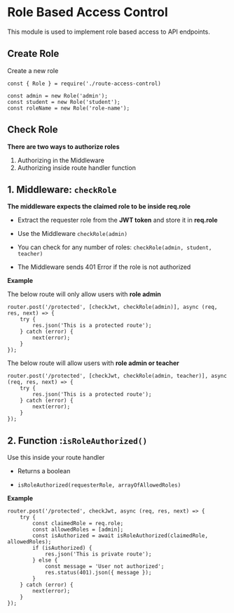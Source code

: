 # Role Based Access Control

This module is used to implement role based access to API endpoints.

## Create Role

Create a new role

```
const { Role } = require('./route-access-control)

const admin = new Role('admin');
const student = new Role('student');
const roleName = new Role('role-name');

```
## Check Role

**There are two ways to authorize roles**
1. Authorizing in the Middleware
2. Authorizing inside route handler function

## 1. Middleware:  `checkRole`

**The middleware expects the claimed role to be inside req.role**

* Extract the requester role from the **JWT token** and store it in **req.role**

* Use the Middleware `checkRole(admin)`
* You can check for any number of roles: `checkRole(admin, student, teacher)`
* The Middleware sends 401 Error if the role is not authorized

**Example**

The below route will only allow users with **role admin**
```
router.post('/protected', [checkJwt, checkRole(admin)], async (req, res, next) => {
	try {
		res.json('This is a protected route');
	} catch (error) {
		next(error);
	}
});
```

The below route will allow users with **role admin or teacher**
```
router.post('/protected', [checkJwt, checkRole(admin, teacher)], async (req, res, next) => {
	try {
		res.json('This is a protected route');
	} catch (error) {
		next(error);
	}
});

```
## 2. Function :`isRoleAuthorized()`
Use this inside your route handler
* Returns a boolean

*  `isRoleAuthorized(requesterRole, arrayOfAllowedRoles)`

**Example**
```
router.post('/protected', checkJwt, async (req, res, next) => {
	try {
		const claimedRole = req.role;
		const allowedRoles = [admin];
		const isAuthorized = await isRoleAuthorized(claimedRole, allowedRoles);
		if (isAuthorized) {
			res.json('This is private route');
		} else {
			const message = 'User not authorized';
			res.status(401).json({ message });
		}
	} catch (error) {
		next(error);
	}
});
```
